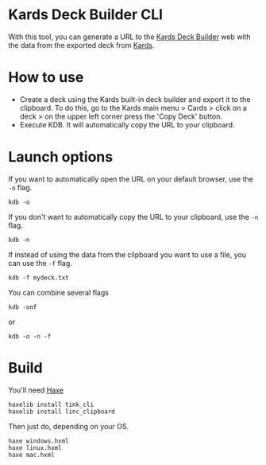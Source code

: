 # Kards Deck Builder CLI

With this tool, you can generate a URL to the [Kards Deck Builder](https://kardsdeck.opengamela.com) web with the data from the exported deck from [Kards](https://www.kards.com/).

# How to use
* Create a deck using the Kards built-in deck builder and export it to the clipboard. To do this, go to the Kards main menu > Cards > click on a deck > on the upper left corner press the 'Copy Deck' button.
* Execute KDB. It will automatically copy the URL to your clipboard.

# Launch options
If you want to automatically open the URL on your default browser, use the `-o` flag.
```
kdb -o
```
If you don't want to automatically copy the URL to your clipboard, use the `-n` flag.
```
kdb -n
```
If instead of using the data from the clipboard you want to use a file, you can use the `-f` flag.
```
kdb -f mydeck.txt
```

You can combine several flags
```
kdb -onf
```
or
```
kdb -o -n -f
```


# Build

You'll need [Haxe](http://haxe.org)
```
haxelib install tink_cli
haxelib install linc_clipboard
```

Then just do, depending on your OS.
```
haxe windows.hxml
haxe linux.hxml
haxe mac.hxml
```
